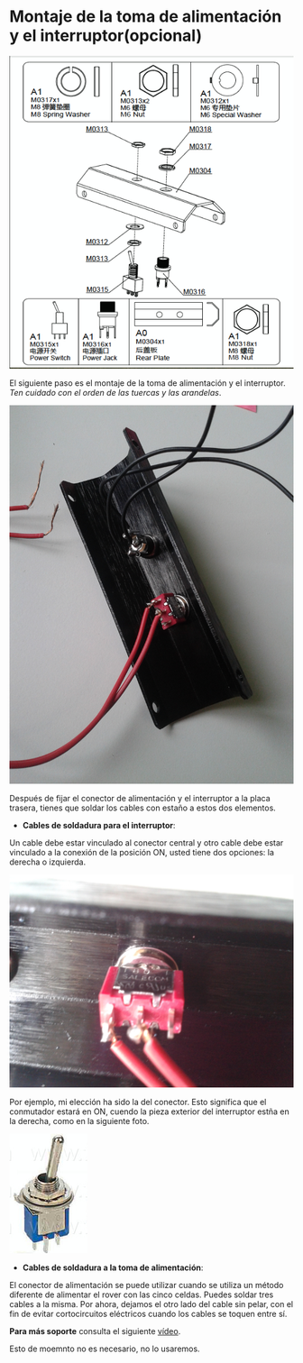 # Montaje de la toma de alimentación y el interruptor(opcional)

![power_switch](../img/assembly_img/a_switch.jpg)

El siguiente paso es el montaje de la toma de alimentación y el interruptor.
*Ten cuidado con el orden de las tuercas y las arandelas*.

![power_switch](../img/assembly_img/a_switch2.jpg)

Después de fijar el conector de alimentación y el interruptor a la placa trasera, tienes que soldar los cables con estaño a estos dos elementos.

- **Cables de soldadura para el interruptor**:

Un cable debe estar vinculado al conector central y otro cable debe estar vinculado a la conexión de la posición ON, usted tiene dos opciones: la derecha o izquierda.

![switch](../img/assembly_img/a_switch3.jpg)

Por ejemplo, mi elección ha sido la del conector. Esto significa que el conmutador estará en ON, cuendo la pieza exterior del interruptor estña en la derecha, como en la siguiente foto.

![switch_on](../img/assembly_img/switch_on.jpg)

- **Cables de soldadura a la toma de alimentación**:

El conector de alimentación se puede utilizar cuando se utiliza un método diferente de alimentar el rover con las cinco celdas. Puedes soldar tres cables a la misma. Por ahora, dejamos el otro lado del cable sin pelar, con el fin de evitar cortocircuitos eléctricos cuando los cables se toquen entre sí.

**Para más soporte** consulta el siguiente [vídeo](https://www.youtube.com/watch?v=2KnmKhGdK-U).

Esto de moemnto no es necesario, no lo usaremos.
